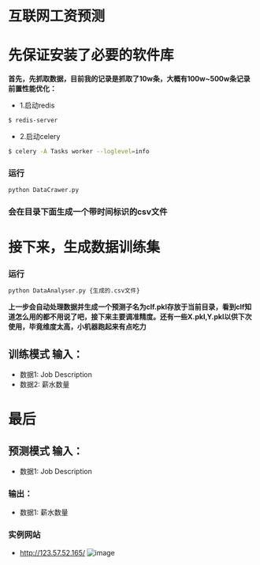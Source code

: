 # 互联网工资预测

# 先保证安装了必要的软件库

**首先，先抓取数据，目前我的记录是抓取了10w条，大概有100w~500w条记录**
**前置性能优化：**
* 1.启动redis
```bash
$ redis-server
```
* 2.启动celery
```bash
$ celery -A Tasks worker --loglevel=info
```
### 运行
```bash
python DataCrawer.py
```
### 会在目录下面生成一个带时间标识的csv文件


# 接下来，生成数据训练集
### 运行
```bash
python DataAnalyser.py {生成的.csv文件}
```
**上一步会自动处理数据并生成一个预测子名为clf.pkl存放于当前目录，看到clf知道怎么用的都不用说了吧，接下来主要调准精度。还有一些X.pkl,Y.pkl以供下次使用，毕竟维度太高，小机器跑起来有点吃力**


## 训练模式 输入：
* 数据1: Job Description
* 数据2: 薪水数量

# 最后

## 预测模式 输入：
* 数据1: Job Description

### 输出：
* 数据1: 薪水数量


### 实例网站

* http://123.57.52.165/
![image](https://github.com/origingod/salary-prediction-with-machine-learning/raw/master/pic/123.png)

